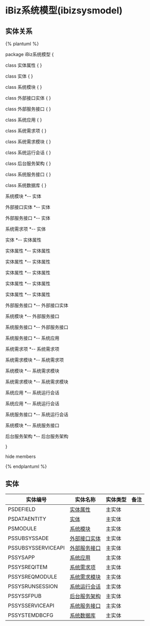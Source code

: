 # iBiz系统模型(ibizsysmodel)

  

## 实体关系
{% plantuml %}

package iBiz系统模型 {

class 实体属性 {
}

class 实体 {
}

class 系统模块 {
}

class 外部接口实体 {
}

class 外部服务接口 {
}

class 系统应用 {
}

class 系统需求项 {
}

class 系统需求模块 {
}

class 系统运行会话 {
}

class 后台服务架构 {
}

class 系统服务接口 {
}

class 系统数据库 {
}


系统模块 *-- 实体 


外部接口实体 *-- 实体 


外部服务接口 *-- 实体 


系统需求项 *-- 实体 


实体 *-- 实体属性 


实体属性 *-- 实体属性 


实体属性 *-- 实体属性 


实体属性 *-- 实体属性 


实体属性 *-- 实体属性 


实体属性 *-- 实体属性 


外部服务接口 *-- 外部接口实体 


系统模块 *-- 外部服务接口 


系统服务接口 *-- 外部服务接口 


系统服务接口 *-- 系统应用 


系统需求项 *-- 系统需求项 


系统需求模块 *-- 系统需求项 


系统模块 *-- 系统需求模块 


系统需求模块 *-- 系统需求模块 


系统应用 *-- 系统运行会话 


系统应用 *-- 系统运行会话 


系统服务接口 *-- 系统运行会话 


系统模块 *-- 系统服务接口 


后台服务架构 *-- 后台服务架构 



}

hide members

{% endplantuml %}


## 实体

| 实体编号    |    实体名称    |  实体类型     |  备注  |
| --------   |------------| -----   |  -------- | 
|PSDEFIELD|[实体属性](ibizsysmodel/PSDEField.md)|主实体|&nbsp;|
|PSDATAENTITY|[实体](ibizsysmodel/PSDataEntity.md)|主实体|&nbsp;|
|PSMODULE|[系统模块](ibizsysmodel/PSModule.md)|主实体|&nbsp;|
|PSSUBSYSSADE|[外部接口实体](ibizsysmodel/PSSubSysSADE.md)|主实体|&nbsp;|
|PSSUBSYSSERVICEAPI|[外部服务接口](ibizsysmodel/PSSubSysServiceAPI.md)|主实体|&nbsp;|
|PSSYSAPP|[系统应用](ibizsysmodel/PSSysApp.md)|主实体|&nbsp;|
|PSSYSREQITEM|[系统需求项](ibizsysmodel/PSSysReqItem.md)|主实体|&nbsp;|
|PSSYSREQMODULE|[系统需求模块](ibizsysmodel/PSSysReqModule.md)|主实体|&nbsp;|
|PSSYSRUNSESSION|[系统运行会话](ibizsysmodel/PSSysRunSession.md)|主实体|&nbsp;|
|PSSYSSFPUB|[后台服务架构](ibizsysmodel/PSSysSFPub.md)|主实体|&nbsp;|
|PSSYSSERVICEAPI|[系统服务接口](ibizsysmodel/PSSysServiceAPI.md)|主实体|&nbsp;|
|PSSYSTEMDBCFG|[系统数据库](ibizsysmodel/PSSystemDBCfg.md)|主实体|&nbsp;|
